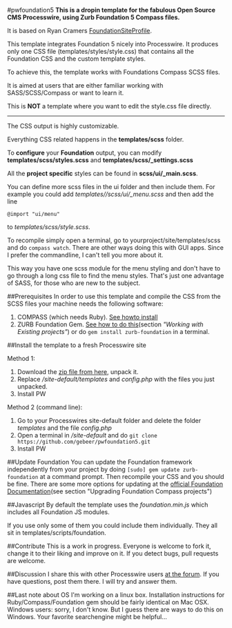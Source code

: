 #pwfoundation5
**This is a dropin template for the fabulous Open Source CMS Processwire, using Zurb Foundation 5 Compass files.**

It is based on Ryan Cramers [FoundationSiteProfile](https://github.com/ryancramerdesign/FoundationSiteProfile).

This template integrates Foundation 5 nicely into Processwire. It produces only one CSS file (templates/styles/style.css) that contains all the Foundation CSS and the custom template styles.

To achieve this, the template works with Foundations Compass SCSS files.

It is aimed at users that are either familiar working with SASS/SCSS/Compass or want to learn it.

This is __NOT__ a template where you want to edit the style.css file directly.

---

The CSS output is highly customizable.

Everything CSS related happens in the **templates/scss** folder.

To **configure** your **Foundation** output, you can modify **templates/scss/styles.scss** and **templates/scss/_settings.scss**

All the **project specific** styles can be found in **scss/ui/_main.scss**.

You can define more scss files in the ui folder and then include them.
For example you could add *templates//scss/ui/_menu.scss* and then add the line

```@import "ui/menu"```

to *templates/scss/style.scss*.

To recompile simply open a terminal, go to yourproject/site/templates/scss and do `compass watch`.
There are other ways doing this with GUI apps. Since I prefer the commandline, I can't tell you more about it.

This way you have one scss module for the menu styling and don't have to go through a long css file to find the menu styles. That's just one advantage of SASS, for those who are new to the subject.

##Prerequisites
In order to use this template and compile the CSS from the SCSS files your machine needs the following software:

1. COMPASS (which needs Ruby). [See howto install](http://compass-style.org/install/)
2. ZURB Foundation Gem. [See how to do this](http://foundation.zurb.com/docs/sass.html)(section *"Working with Existing projects"*) or do `gem install zurb-foundation` in a terminal.


##Install the template to a fresh Processwire site

Method 1:

1. Download the [zip file from here](https://github.com/gebeer/pwfoundation5/archive/master.zip), unpack it.
2. Replace */site-default/templates* and *config.php* with the files you just unpacked.
3. Install PW

Method 2 (command line):

1. Go to your Processwires site-default folder and delete the folder *templates* and the file *config.php* 
2. Open a terminal in */site-default* and do `git clone https://github.com/gebeer/pwfoundation5.git`
3. Install PW

##Update Foundation
You can update the Foundation framework independently from your project by doing `[sudo] gem update zurb-foundation` at a command prompt. Then recompile your CSS and you should be fine.
There are some more options for updating at the [official Foundation Documentation](http://foundation.zurb.com/docs/upgrading.html)(see section "Upgrading Foundation Compass projects")


##Javascript
By default the template uses the *foundation.min.js* which includes all Foundation JS modules.

If you use only some of them you could include them individually. They all sit in templates/scripts/foundation.


##Contribute
This is a work in progress.
Everyone is welcome to fork it, change it to their liking and improve on it.
If you detect bugs, pull requests are welcome.

##Discussion
I share this with other Processwire users [at the forum](http://processwire.com/talk/topic/5293-zurb-foundation-5-profiles/#entry51707). If you have questions, post them there. I will try and answer them.

##Last note about OS
I'm working on a linux box. Installation instructions for Ruby/Compass/Foundation gem should be fairly identical on Mac OSX. Windows users: sorry, I don't know. But I guess there are ways to do this on Windows. Your favorite searchengine might be helpful...
